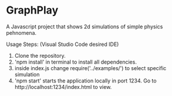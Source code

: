 # GraphPlay

A Javascript project that shows 2d simulations of simple physics pehnomena.

Usage Steps: (Visual Studio Code desired IDE)

1. Clone the repository.
2. 'npm install' in terminal to install all dependencies.
3. inside index.js change require('../examples/<file inside examples folder>') to select specific simulation 
4. 'npm start' starts the application locally in port 1234. Go to http://localhost:1234/index.html to view.    
